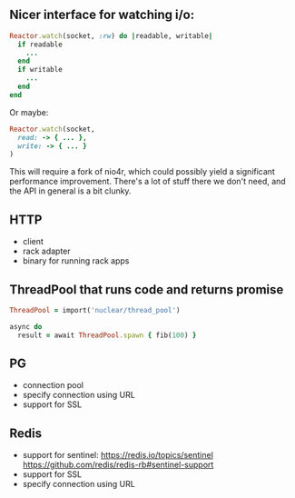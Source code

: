 ## Nicer interface for watching i/o:

```ruby
Reactor.watch(socket, :rw) do |readable, writable|
  if readable
    ...
  end
  if writable
    ...
  end
end
```

Or maybe:

```ruby
Reactor.watch(socket,
  read: -> { ... },
  write: -> { ... }
)
```

This will require a fork of nio4r, which could possibly yield a significant
performance improvement. There's a lot of stuff there we don't need, and the
API in general is a bit clunky.

## HTTP

- client
- rack adapter
- binary for running rack apps

## ThreadPool that runs code and returns promise

```ruby
ThreadPool = import('nuclear/thread_pool')

async do
  result = await ThreadPool.spawn { fib(100) }
```

## PG

- connection pool
- specify connection using URL
- support for SSL

## Redis

- support for sentinel:
  https://redis.io/topics/sentinel
  https://github.com/redis/redis-rb#sentinel-support
- support for SSL
- specify connection using URL